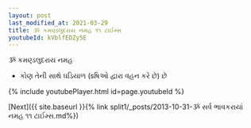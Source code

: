 ```yaml
---
layout: post
last_modified_at: 2021-03-29
title: ૐ કમણ્ડલુદરાય નમહ ૧૧ ટાઈમ્સ
youtubeId: kVblfEDZy5E
---
```

 
 
 ૐ કમણ્ડલુદરાય નમહ  
 
 -  કોણ તેની સાથે ઘડિયાળ (sષિઓ દ્વારા વહન કરે છે) છે 
 
  
 
  
 
 
 
 
 
 


{% include youtubePlayer.html id=page.youtubeId %}
 
[Next]({{ site.baseurl }}{% link  split1/_posts/2013-10-31-ૐ સર્વ ભાવકરાયાં નમહ ૧૧ ટાઈમ્સ.md%})
 
